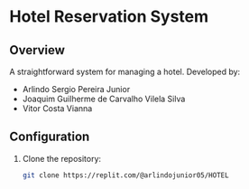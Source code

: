 # Hotel Reservation System

## Overview
A straightforward system for managing a hotel.
Developed by: 
- Arlindo Sergio Pereira Junior
- Joaquim Guilherme de Carvalho Vilela Silva
- Vitor Costa Vianna

## Configuration
1. Clone the repository:
   ```sh
   git clone https://replit.com/@arlindojunior05/HOTEL
